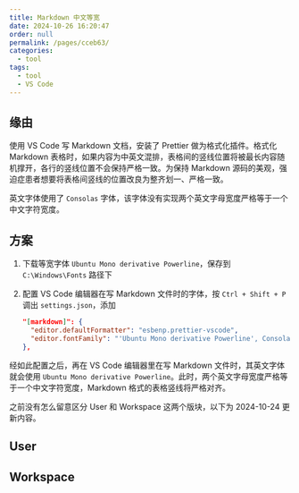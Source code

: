 ```yaml
---
title: Markdown 中文等宽
date: 2024-10-26 16:20:47
order: null
permalink: /pages/cceb63/
categories: 
  - tool
tags: 
  - tool
  - VS Code
---
```


## 缘由

使用 VS Code 写 Markdown 文档，安装了 Prettier 做为格式化插件。格式化 Markdown 表格时，如果内容为中英文混排，表格间的竖线位置将被最长内容随机撑开，各行的竖线位置不会保持严格一致。为保持 Markdown 源码的美观，强迫症患者想要将表格间竖线的位置改良为整齐划一、严格一致。

英文字体使用了 `Consolas` 字体，该字体没有实现两个英文字母宽度严格等于一个中文字符宽度。

## 方案

1. 下载等宽字体 `Ubuntu Mono derivative Powerline`，保存到 `C:\Windows\Fonts` 路径下
2. 配置 VS Code 编辑器在写 Markdown 文件时的字体，按 `Ctrl + Shift + P` 调出 `settings.json`，添加

   ```json {3}
   "[markdown]": {
     "editor.defaultFormatter": "esbenp.prettier-vscode",
     "editor.fontFamily": "'Ubuntu Mono derivative Powerline', Consolas, 'PingFang SC Regular', monospace"
   },
   ```

经如此配置之后，再在 VS Code 编辑器里在写 Markdown 文件时，其英文字体就会使用 `Ubuntu Mono derivative Powerline`。此时，两个英文字母宽度严格等于一个中文字符宽度，Markdown 格式的表格竖线将严格对齐。

之前没有怎么留意区分 User 和 Workspace 这两个版块，以下为 2024-10-24 更新内容。

## User

## Workspace
